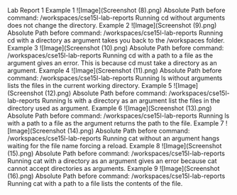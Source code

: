 Lab Report 1
Example 1
![Image](Screenshot (8).png)
Absolute Path before command: /workspaces/cse15l-lab-reports
Running cd without arguments does not change the directory. 
Example 2
![Image](Screenshot (9).png)
Absolute Path before command: /workspaces/cse15l-lab-reports
Running cd with a directory as argument takes you back to the /workspaces folder.
Example 3
![Image](Screenshot (10).png)
Absolute Path before command: /workspaces/cse15l-lab-reports
Running cd with a path to a file as the argument gives an error. This is because cd must take a directory as an argument. 
Example 4
![Image](Screenshot (11).png)
Absolute Path before command: /workspaces/cse15l-lab-reports
Running ls without arguments lists the files in the current working directory. 
Example 5
![Image](Screenshot (12).png)
Absolute Path before command: /workspaces/cse15l-lab-reports
Running ls with a directory as an argument list the files in the directory used as argument.
Example 6
![Image](Screenshot (13).png)
Absolute Path before command: /workspaces/cse15l-lab-reports
Running ls with a path to a file as the argument returns the path to the file.
Example 7
![Image](Screenshot (14).png)
Absolute Path before command: /workspaces/cse15l-lab-reports
Running cat without an argument hangs waiting for the file name forcing a reload. 
Example 8
![Image](Screenshot (15).png)
Absolute Path before command: /workspaces/cse15l-lab-reports
Running cat with a directory as an argument gives an error because cat cannot accept directories as arguments. 
Example 9
![Image](Screenshot (16).png)
Absolute Path before command: /workspaces/cse15l-lab-reports
Running cat with a path to a file lists the contents of the file.




